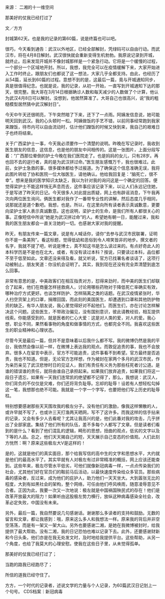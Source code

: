 来源： 二湘的十一维空间 

那美好的仗我已经打过了

文／方方

封城第62天。也是我的记录的第60篇，说是终篇也可以吧。

很巧，今天看到通告：武汉以外地区，已经全部解封，凭绿码可以自由行动。而武汉市，将在4月8日解封。武汉很快就会重新变得生机勃勃。我原说记录到开城，就终止。后来发现开城并不像封城那样是一个紧急行动。它将是一个缓慢的过程，一个部分一个区域地开封。所以，我想，我完全可以在疫情缓解下来，大家开始进入工作时终止。跟朋友们也都说了这一想法，大家几乎全都支持。由此，也经历了从54篇，延长到60篇的过程。意想不到的是，这最后一篇，竟与开城通知同步，真是很值得纪念。也就是说，我的记录，从初一开始，一直写到开城通知下达的那天，很完整。我大哥在3月14日根据确诊人数和每天减少的人数做了个计算，他认为武汉4月8日可以解封。没想到，他居然算准了。大哥自己也很高兴，说“我的粗糙模型居然猜中武汉解封日”。

今天中午天还很明亮，下午突然暗了下来，还下了一点雨。阿姨发信息说，她可能明天回到武汉。我的心头顿时一松。阿姨做饭的手艺不错，以前同事经常跑到我家来蹭饭，待市内可以自由流动时，估计他们蹭饭的时候又快到来，我自己的艰难日子也终将结束。

关于广西梁护士一事，今天我必须要作一个清楚的说明。昨晚在写记录时，我收到医生朋友的信息，这信息，也是他的朋友中间相传的。这是一张图片，上面分段写着：“广西那位晕倒的护士今晚在我们医院走了。也是妈妈的女儿，只有28岁。再也回不去的逆行者，真的是为武汉拼过命。”医生朋友感慨万千，我也很难过。此前，女护士急救的事，很多媒体都给予过报道。为了确保这个信息准确无误，我将此图片转给了协和医院一位大咖医生，请他确认。他给我回复是：“脑死亡，很不幸”。想来是我的医学知识太缺乏，我以为针对我的询问这是一个确定的回答。便觉得梁护士不能这样悄无声息而去，这件事应该记录下来，以让人们永远记住她，于是写进了昨天的日记。今天很多人对此提出质疑，网上也有辟谣消息，下午我再次向两位医生询问。俩医生都对我作了一番带专业性的讲解，然后态度几乎相同，说那就还是道个歉吧。我想，也是。所以，在这里向所有读者表示真诚歉意，更要向梁护士家人表示真诚歉意。这也说明，梁护士的生命，是我们所有人都很关心的事。正像短信中所说“她是为武汉拼过命”的人。希望她有朝一日，能醒过来，我和我的医生朋友都会一直关注她的一切。也感谢大家对我的提醒。

昨天，有朋友传来一篇文章，说是有人喊话你，请你“去参与武汉市民联署，证明你不是一条美狗”。看这标题，觉得低幼和恶俗到令人啼笑皆非的地步。撰文者的名字，我就不提了吧，听说是博士，真不知这书是怎么读过来的。有点好奇此人的本科学历是不是也在北大，或者，有没有读过本科？按说，只要读过本科，品位都不至于低至如此。文章还没来得及看，就又听说，官方已找署名者谈话了，这项行动被制止。朋友笑道：你没机会证明了。其实，我到现在还没有完全弄清楚到底怎么回事。

非常有意思的是，中美政客们在相互指责对方，怼得来劲时，而中美的医生们却联合了起来，他们在商量怎样拯救病人，讨论用哪些药物对于降低死亡率确实有效，哪种治疗方式更好。也谈怎样防护、怎样隔离之类的话题。在武汉疫情紧张时，华人扫空货架上的口罩，捐赠回国，而此刻的美国医生，却遭遇到口罩和其他防护物资的缺乏。有华人朋友说，我心里觉得好对不起他们。而医生们，亦在讨论怎样解决这个问题。这些医生，不带政治偏见，没有国别意识，彼此请教经验，相互提供线索。你能感受到的，就是医者的仁心大爱：这是对人类的爱，对人的爱。我心想，职业不同，果然看事物的角度和做事情的方式，也都完全不同。我喜欢这些医生的职业精神和心理状态。

尽管今天是最后一篇，但并不是意味着以后我什么都不写。我的微博仍然是我的平台，我依然会像以前一样，在微博上表达我的观点。而敦促追责的事，我也不会放弃。很多人在留言中表示，官方不可能追责，这件事看不到希望。官方最终是否追责，我也不知道。但是，无论官方怎样想，作为被封在家两个多月的武汉市民，作为亲历亲见了武汉悲惨时日的见证人，我们有责任有义务为那些枉死者讨公道。是谁的错误谁的责任，就将由谁自己承担起来。如果我们放弃追责，如果我们将这一段日子遗忘，如果有一天我们连常凯的绝望都不记得了，那么，我想说：武汉人，你们背负的不仅仅是灾难，你们还将背负耻辱。忘却的耻辱！设若有人想轻松勾掉这一笔，我想那也绝不可能。我就是一个字一个字写，也要把他们写上历史的耻辱柱。

特别想要感谢那些天天围攻我的极左分子。没有他们的激励，像我这样懒散的人，或许早就不写了，也或许三天打渔两天晒网，写不了这许多。而我这样的信手拈来的记录，又会有多少人去看呢？尤其让我高兴的是，他们此番对我的攻击，几乎拼出了全部家底。集结了他们所有的队伍，差不多每个人都写了文章。但是读者们看到的是什么？看到了他们混乱的逻辑，畸形的思想，扭曲的观点，低劣的文字以及下等的人品。总之，他们天天揭自己的短，天天展示自己变态的价值观。人们此刻方恍然：啊？原来这些极左大V是这样的！

是的，这就是他们的真实面目，那个给我写信的高中生的文字和思想水平，大约就是他们的最高水平了。其实早就有人对极左有过非常精准的概括，网上应该还能查到。这些年来，极左尽管水平低劣，可他们就像新冠病毒一样，一点点传染我们的社会，尤其他们好在官员们的鞍前马后活动，以最快速度传染给众多官员。那些病毒的感染者，反过来，成为他们的庇护人，助力他们一天天坐大。大到嚣张无比的程度，大到有如黑社会的架构，整个网络，可任由他们呼风唤雨，随意凌辱意见不合者。正因为此，我要一次又一次地说：极左就是中国祸国殃民式的存在！他们是改革开放最大的阻力！如果听由这股极左势力横行，放纵这种病毒感染全社会，改革必定失败，中国没有未来。

另外，最后一篇，我自然要说几句感谢话。谢谢那么多读者的支持和鼓励。无数的留言和文章，都让我感到：哦，原来这么多人和我想法一样。原来我的背后并非空空荡荡，而是有一架又一架大山。另外也要感谢二湘，是她在我微博被封时，给我提供了最大帮助。没有二湘，我的日记恐怕也难以记录下去。此外，还要感谢财新和今日头条，他们亦是在我无处发文时，及时地给我提供平台。这些帮助，从另一个角度，也给了我莫大的心理安慰。使我在这些日子里，从未觉得孤单。

那美好的仗我已经打过了；

当跑的路我已经跑尽了；

所信的道我已经守住了。

方方，一个时代的记录者，述说文学的力量与个人记录，为60篇武汉日记划上一个句号。   CDS档案｜新冠病毒


